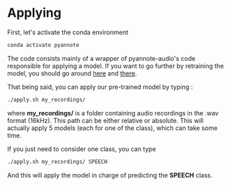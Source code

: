 # Applying

First, let's activate the conda environment 

```bash
conda activate pyannote
```

The code consists mainly of a wrapper of pyannote-audio's code responsible for applying a model.
If you want to go further by retraining the model, you should go around [here](https://github.com/pyannote/pyannote-audio) and [there](https://github.com/jsalt-coml/pyannote-audio/tree/bredin-pr).

That being said, you can apply our pre-trained model by typing :

```bash
./apply.sh my_recordings/
```

where **my_recordings/** is a folder containing audio recordings in the .wav format (16kHz). This path can be either relative or absolute.
This will actually apply 5 models (each for one of the class), which can take some time.


If you just need to consider one class, you can type

```bash
./apply.sh my_recordings/ SPEECH
```

And this will apply the model in charge of predicting the **SPEECH** class.

